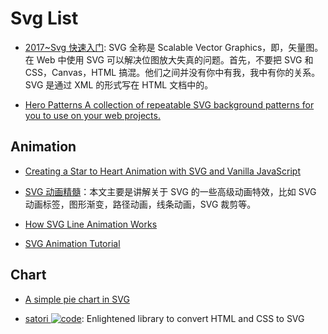 # Svg List

- [2017~Svg 快速入门](https://www.villainhr.com/page/2017/04/17/SVG%20快速入门): SVG 全称是 Scalable Vector Graphics，即，矢量图。在 Web 中使用 SVG 可以解决位图放大失真的问题。首先，不要把 SVG 和 CSS，Canvas，HTML 搞混。他们之间并没有你中有我，我中有你的关系。SVG 是通过 XML 的形式写在 HTML 文档中的。

- [Hero Patterns A collection of repeatable SVG background patterns for you to use on your web projects.](http://www.heropatterns.com/#appearance-settings)

## Animation

- [Creating a Star to Heart Animation with SVG and Vanilla JavaScript](https://css-tricks.com/creating-star-heart-animation-svg-vanilla-javascript/)

- [SVG 动画精髓](https://parg.co/bNB)：本文主要是讲解关于 SVG 的一些高级动画特效，比如 SVG 动画标签，图形渐变，路径动画，线条动画，SVG 裁剪等。

- [How SVG Line Animation Works](https://css-tricks.com/svg-line-animation-works/)

- [SVG Animation Tutorial](https://theartificial.com/blog/2018/05/23/svg-animation.html)

## Chart

- [A simple pie chart in SVG](https://hackernoon.com/a-simple-pie-chart-in-svg-dbdd653b6936#.lcgrjbwnc)

- [satori ![code](https://ng-tech.icu/assets/code.svg)](https://github.com/vercel/satori): Enlightened library to convert HTML and CSS to SVG
